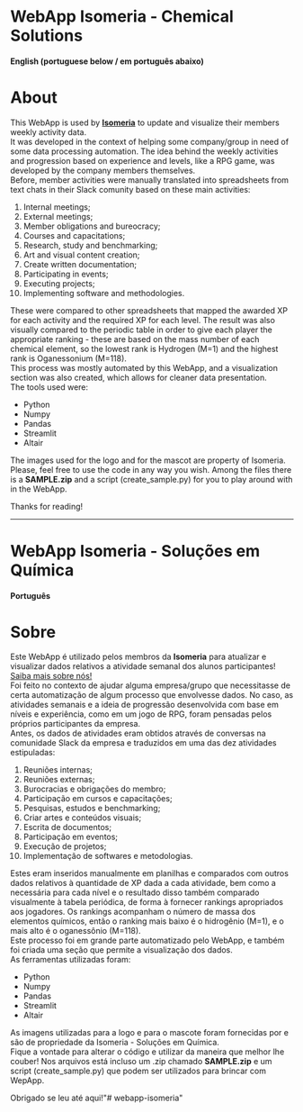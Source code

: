 # WebApp Isomeria - Chemical Solutions

#### English (portuguese below / em português abaixo)
# About

This WebApp is used by [**Isomeria**](http://www.quimica.ufpr.br/paginas/isomeria/) to update and visualize their members weekly activity data.   
It was developed in the context of helping some company/group in need of some data processing automation. The idea behind the weekly activities and progression based on experience and levels, like a RPG game, was developed by the company members themselves.  
Before, member activities were manually translated into spreadsheets from text chats in their Slack comunity based on these main activities:  
1. Internal meetings;  
2. External meetings;  
3. Member obligations and bureocracy;  
4. Courses and capacitations;  
5. Research, study and benchmarking;  
6. Art and visual content creation;  
7. Create written documentation;  
8. Participating in events;  
9. Executing projects;  
10. Implementing software and methodologies.  
  
These were compared to other spreadsheets that mapped the awarded XP for each activity and the required XP for each level. The result was also visually compared to the periodic table in order to give each player the appropriate ranking - these are based on the mass number of each chemical element, so the lowest rank is Hydrogen (M=1) and the highest rank is Oganessonium (M=118).  
This process was mostly automated by this WebApp, and a visualization section was also created, which allows for cleaner data presentation.  
The tools used were:
* Python
* Numpy
* Pandas
* Streamlit
* Altair  
  
The images used for the logo and for the mascot are property of Isomeria.  
Please, feel free to use the code in any way you wish. Among the files there is a **SAMPLE.zip** and a script (create_sample.py) for you to play around with in the WebApp.  

Thanks for reading!  

___    
# WebApp Isomeria - Soluções em Química
#### Português
# Sobre

Este WebApp é utilizado pelos membros da **Isomeria** para atualizar e visualizar dados relativos a atividade semanal dos alunos participantes! [Saiba mais sobre nós!](http://www.quimica.ufpr.br/paginas/isomeria/)  
Foi feito no contexto de ajudar alguma empresa/grupo que necessitasse de certa automatização de algum processo que envolvesse dados. No caso, as atividades semanais e a ideia de progressão desenvolvida com base em níveis e experiência, como em um jogo de RPG, foram pensadas pelos próprios participantes da empresa.  
Antes, os dados de atividades eram obtidos através de conversas na comunidade Slack da empresa e traduzidos em uma das dez atividades estipuladas:  
1. Reuniões internas;  
2. Reuniões externas;  
3. Burocracias e obrigações do membro;  
4. Participação em cursos e capacitações;  
5. Pesquisas, estudos e benchmarking;  
6. Criar artes e conteúdos visuais;  
7. Escrita de documentos;  
8. Participação em eventos;  
9. Execução de projetos;  
10. Implementação de softwares e metodologias.  
  
Estes eram inseridos manualmente em planilhas e comparados com outros dados relativos à quantidade de XP dada a cada atividade, bem como a necessária para cada nível e o resultado disso também comparado visualmente à tabela periódica, de forma à fornecer rankings apropriados aos jogadores. Os rankings acompanham o número de massa dos elementos químicos, então o ranking mais baixo é o hidrogênio (M=1), e o mais alto é o oganessônio (M=118).  
Este processo foi em grande parte automatizado pelo WebApp, e também foi criada uma seção que permite a visualização dos dados.  
As ferramentas utilizadas foram:
* Python
* Numpy
* Pandas
* Streamlit
* Altair  

As imagens utilizadas para a logo e para o mascote foram fornecidas por e são de propriedade da Isomeria - Soluções em Química.  
Fique a vontade para alterar o código e utilizar da maneira que melhor lhe couber! Nos arquivos está incluso um .zip chamado **SAMPLE.zip** e um script (create_sample.py) que podem ser utilizados para brincar com WepApp.

Obrigado se leu até aqui!"# webapp-isomeria" 
